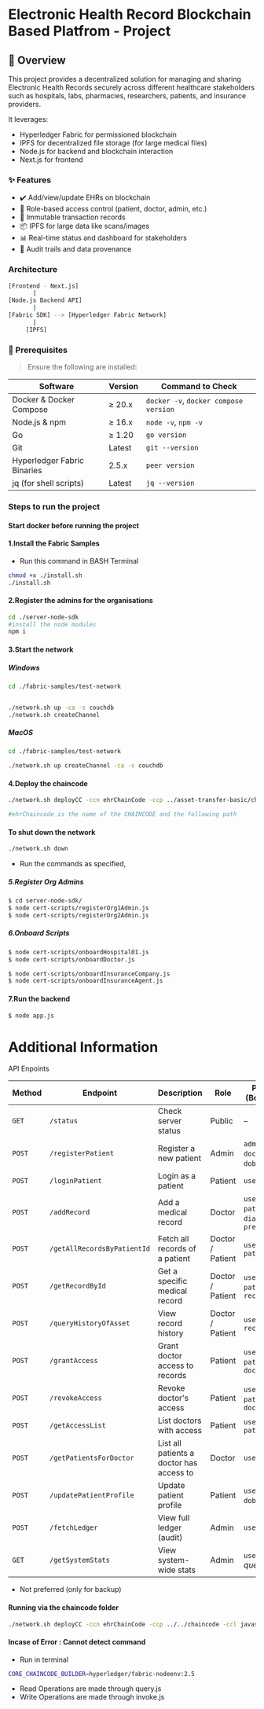 # Electronic Health Record Blockchain Based Platfrom - Project

## 🧩 Overview
This project provides a decentralized solution for managing and sharing Electronic Health Records securely across different healthcare stakeholders such as hospitals, labs, pharmacies, researchers, patients, and insurance providers.

It leverages:

- Hyperledger Fabric for permissioned blockchain
- IPFS for decentralized file storage (for large medical files)
- Node.js for backend and blockchain interaction
- Next.js for frontend

### ✨ Features
- ✔️ Add/view/update EHRs on blockchain
- 🔐 Role-based access control (patient, doctor, admin, etc.)
- 🧾 Immutable transaction records
- 📦 IPFS for large data like scans/images
- 📊 Real-time status and dashboard for stakeholders
- 🔎 Audit trails and data provenance

### Architecture
```bash
[Frontend - Next.js]
       |
[Node.js Backend API]
       |
[Fabric SDK] --> [Hyperledger Fabric Network]
       |
     [IPFS]

```
### 🚀 Prerequisites

> Ensure the following are installed:

| Software | Version | Command to Check |
|----------|---------|------------------|
| Docker & Docker Compose | ≥ 20.x | `docker -v`, `docker compose version` |
| Node.js & npm | ≥ 16.x | `node -v`, `npm -v` |
| Go | ≥ 1.20 | `go version` |
| Git | Latest | `git --version` |
| Hyperledger Fabric Binaries | 2.5.x | `peer version` |
| jq (for shell scripts) | Latest | `jq --version` |


### Steps to run the project

#### Start docker before running the project

#### 1.Install the Fabric Samples
- Run this command in BASH Terminal
```bash
chmod +x ./install.sh
./install.sh  
```

#### 2.Register the admins for the organisations
```bash
cd ./server-node-sdk
#install the node modules
npm i
```

#### 3.Start the network
##### Windows
```bash
cd ./fabric-samples/test-network 


./network.sh up -ca -s couchdb
./network.sh createChannel

```


##### MacOS
```bash
cd ./fabric-samples/test-network

./network.sh up createChannel -ca -s couchdb
```

#### 4.Deploy the chaincode
```bash
./network.sh deployCC -ccn ehrChainCode -ccp ../asset-transfer-basic/chaincode-javascript/ -ccl javascript

#ehrChaincode is the name of the CHAINCODE and the following path
```

#### To shut down the network
```bash
./network.sh down
```
- Run the commands as specified,
##### 5.Register Org Admins
```bash
$ cd server-node-sdk/
$ node cert-scripts/registerOrg1Admin.js
$ node cert-scripts/registerOrg2Admin.js
```

##### 6.Onboard Scripts
```bash
$ node cert-scripts/onboardHospital01.js
$ node cert-scripts/onboardDoctor.js

$ node cert-scripts/onboardInsuranceCompany.js
$ node cert-scripts/onboardInsuranceAgent.js
```
#### 7.Run the backend
```bash
$ node app.js
```
# Additional Information
API Enpoints

| **Method** | **Endpoint**                | **Description**                          | **Role**         | **Parameters (Body / Query)**                          |
| ---------- | --------------------------- | ---------------------------------------- | ---------------- | ------------------------------------------------------ |
| `GET`      | `/status`                   | Check server status                      | Public           | –                                                      |
| `POST`     | `/registerPatient`          | Register a new patient                   | Admin            | `adminId`, `userId`, `doctorId`, `name`, `dob`, `city` |
| `POST`     | `/loginPatient`             | Login as a patient                       | Patient          | `userId`                                               |
| `POST`     | `/addRecord`                | Add a medical record                     | Doctor           | `userId`, `patientId`, `diagnosis`, `prescription`     |
| `POST`     | `/getAllRecordsByPatientId` | Fetch all records of a patient           | Doctor / Patient | `userId`, `patientId`                                  |
| `POST`     | `/getRecordById`            | Get a specific medical record            | Doctor / Patient | `userId`, `patientId`, `recordId`                      |
| `POST`     | `/queryHistoryOfAsset`      | View record history                      | Doctor / Patient | `userId`, `recordId`                                   |
| `POST`     | `/grantAccess`              | Grant doctor access to records           | Patient          | `userId`, `patientId`, `doctorIdToGrant`               |
| `POST`     | `/revokeAccess`             | Revoke doctor's access                   | Patient          | `userId`, `patientId`, `doctorId`                      |
| `POST`     | `/getAccessList`            | List doctors with access                 | Patient          | `userId`, `patientId`                                  |
| `POST`     | `/getPatientsForDoctor`     | List all patients a doctor has access to | Doctor           | `userId`                                               |
| `POST`     | `/updatePatientProfile`     | Update patient profile                   | Patient          | `userId`, `name`, `dob`, `city`                        |
| `POST`     | `/fetchLedger`              | View full ledger (audit)                 | Admin            | `userId`                                               |
| `GET`      | `/getSystemStats`           | View system-wide stats                   | Admin            | `userId` *(as query param)*                            |


- Not preferred (only for backup)
#### Running via the chaincode folder
```bash
./network.sh deployCC -ccn ehrChainCode -ccp ../../chaincode -ccl javascript
```



#### Incase of Error : Cannot detect command
- Run in terminal
```bash
CORE_CHAINCODE_BUILDER=hyperledger/fabric-nodeenv:2.5
```

- Read Operations are made through query.js
- Write Operations are made through invoke.js